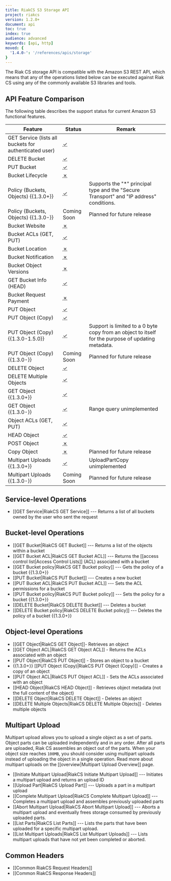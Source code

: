 ```yaml
---
title: RiakCS S3 Storage API
project: riakcs
version: 1.2.0+
document: api
toc: true
index: true
audience: advanced
keywords: [api, http]
moved: {
  '1.4.0-': '/references/apis/storage'
}
---
```


The Riak CS storage API is compatible with the Amazon S3 REST API, which
means that any of the operations listed below can be executed against
Riak CS using any of the commonly available S3 libraries and tools.

## API Feature Comparison

The following table describes the support status for current Amazon S3
functional features.

Feature | Status | Remark
--------|--------|--------
GET Service (lists all buckets for authenticated user) | <abbr title="Supported" class="supported">✓</abbr> | |
DELETE Bucket | <abbr title="Supported" class="supported">✓</abbr> | |
PUT Bucket | <abbr title="Supported" class="supported">✓</abbr> | |
Bucket Lifecycle | <abbr title="Unsupported" class="unsupported">✗</abbr> | |
Policy (Buckets, Objects) {{1.3.0+}} | <abbr title="Supported" class="supported">✓</abbr> | Supports the "*" principal type and the "Secure Transport" and "IP address" conditions. |
Policy (Buckets, Objects) {{1.3.0-}} | Coming Soon | Planned for future release |
Bucket Website | <abbr title="Unsupported" class="unsupported">✗</abbr> | |
Bucket ACLs (GET, PUT) | <abbr title="Supported" class="supported">✓</abbr> | |
Bucket Location | <abbr title="Unsupported" class="unsupported">✗</abbr> | |
Bucket Notification | <abbr title="Unsupported" class="unsupported">✗</abbr> | |
Bucket Object Versions | <abbr title="Unsupported" class="unsupported">✗</abbr> | |
GET Bucket Info (HEAD) | <abbr title="Supported" class="supported">✓</abbr> | |
Bucket Request Payment | <abbr title="Unsupported" class="unsupported">✗</abbr> | |
PUT Object | <abbr title="Supported" class="supported">✓</abbr> | |
PUT Object (Copy) | <abbr title="Supported" class="supported">✓</abbr> | | {{1.5.0+}}
PUT Object (Copy) {{1.3.0-1.5.0}} | <abbr title="Supported" class="supported">✓</abbr> | Support is limited to a 0 byte copy from an object to itself for the purpose of updating metadata. |
PUT Object (Copy) {{1.3.0-}} | Coming Soon | Planned for future release |
DELETE Object | <abbr title="Supported" class="supported">✓</abbr> | |
DELETE Multiple Objects | <abbr title="Supported" class="supported">✓</abbr> | |
GET Object {{1.3.0+}} | <abbr title="Supported" class="supported">✓</abbr> | |
GET Object {{1.3.0-}} | <abbr title="Supported" class="supported">✓</abbr> | Range query unimplemented |
Object ACLs (GET, PUT) | <abbr title="Supported" class="supported">✓</abbr> | |
HEAD Object | <abbr title="Supported" class="supported">✓</abbr> | |
POST Object | <abbr title="Unsupported" class="unsupported">✗</abbr> | |
Copy Object | <abbr title="Unsupported" class="unsupported">✗</abbr> | Planned for future release |
Multipart Uploads {{1.3.0+}} | <abbr title="Supported" class="supported">✓</abbr> | UploadPartCopy unimplemented |
Multipart Uploads {{1.3.0-}} | Coming Soon | Planned for future release |

## Service-level Operations

* [[GET Service|RiakCS GET Service]] --- Returns a list of all buckets
  owned by the user who sent the request

## Bucket-level Operations

* [[GET Bucket|RiakCS GET Bucket]] --- Returns a list of the objects
  within a bucket
* [[GET Bucket ACL|RiakCS GET Bucket ACL]] --- Returns the [[access
  control list|Access Control Lists]] \(ACL) associated with a bucket
* [[GET Bucket policy|RiakCS GET Bucket policy]] --- Gets the policy of
  a bucket {{1.3.0+}}
* [[PUT Bucket|RiakCS PUT Bucket]] --- Creates a new bucket
* [[PUT Bucket ACL|RiakCS PUT Bucket ACL]] --- Sets the ACL permissions
  for a bucket
* [[PUT Bucket policy|RiakCS PUT Bucket policy]] --- Sets the policy for
  a bucket {{1.3.0+}}
* [[DELETE Bucket|RiakCS DELETE Bucket]] --- Deletes a bucket
* [[DELETE Bucket policy|RiakCS DELETE Bucket policy]] --- Deletes the
  policy of a bucket {{1.3.0+}}

## Object-level Operations

* [[GET Object|RiakCS GET Object]]- Retrieves an object
* [[GET Object ACL|RiakCS GET Object ACL]] - Returns the ACLs associated with an object
* [[PUT Object|RiakCS PUT Object]] - Stores an object to a bucket
* {{1.3.0+}} [[PUT Object (Copy)|RiakCS PUT Object (Copy)]] - Creates a copy of an object
* [[PUT Object ACL|RiakCS PUT Object ACL]] - Sets the ACLs associated with an object
* [[HEAD Object|RiakCS HEAD Object]] - Retrieves object metadata (not the full content of the object)
* [[DELETE Object|RiakCS DELETE Object]] - Deletes an object
* [[DELETE Multiple Objects|RiakCS DELETE Multiple Objects]] - Deletes multiple objects

## Multipart Upload

Multipart upload allows you to upload a single object as a set of parts.
Object parts can be uploaded independently and in any order. After all
parts are uploaded, Riak CS assembles an object out of the parts. When
your object size reaches `100MB`, you should consider using multipart
uploads instead of uploading the object in a single operation. Read more
about multipart uploads on the [[overview|Multipart Upload Overview]]
page.

* [[Initiate Multipart Upload|RiakCS Initiate Multipart Upload]] ---
  Initiates a multipart upload and returns an upload ID
* [[Upload Part|RiakCS Upload Part]] --- Uploads a part in a multipart
  upload
* [[Complete Multipart Upload|RiakCS Complete Multipart Upload]] ---
  Completes a multipart upload and assembles previously uploaded parts
* [[Abort Multipart Upload|RiakCS Abort Multipart Upload]] --- Aborts a
  multipart upload and eventually frees storage consumed by previously
  uploaded parts.
* [[List Parts|RiakCS List Parts]] --- Lists the parts that have been
  uploaded for a specific multipart upload.
* [[List Multipart Uploads|RiakCS List Multipart Uploads]] --- Lists
  multipart uploads that have not yet been completed or aborted.

## Common Headers

* [[Common RiakCS Request Headers]]
* [[Common RiakCS Response Headers]]
